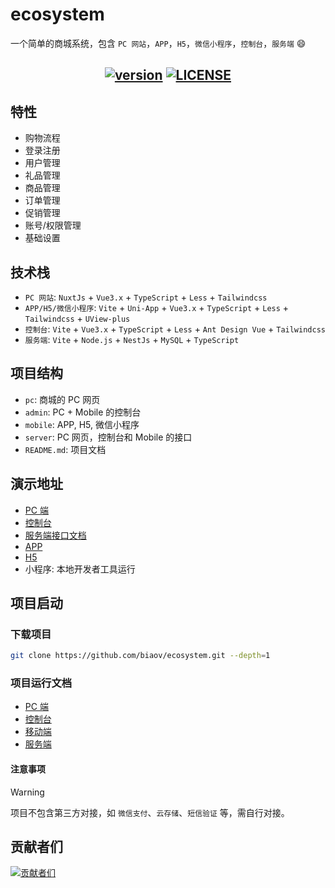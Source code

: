 # ecosystem

一个简单的商城系统，包含 `PC 网站`，`APP`，`H5`，`微信小程序`，`控制台`，`服务端` 😄

<h2 align="center">
  <a href="https://github.com/biaov/ecosystem"><img src="https://shields.io/github/v/release/biaov/ecosystem.svg?logo=github&label=version" alt="version" /></a>
  <a href="https://github.com/biaov/ecosystem/blob/main/LICENSE"><img src="https://img.shields.io/badge/license-MIT-green" alt="LICENSE" /></a>
</h2>

## 特性

- 购物流程
- 登录注册
- 用户管理
- 礼品管理
- 商品管理
- 订单管理
- 促销管理
- 账号/权限管理
- 基础设置

## 技术栈

- `PC 网站`: `NuxtJs` + `Vue3.x` + `TypeScript` + `Less` + `Tailwindcss`
- `APP/H5/微信小程序`: `Vite` + `Uni-App` + `Vue3.x` + `TypeScript` + `Less` + `Tailwindcss` + `UView-plus`
- `控制台`: `Vite` + `Vue3.x` + `TypeScript` + `Less` + `Ant Design Vue` + `Tailwindcss`
- `服务端`: `Vite` + `Node.js` + `NestJs` + `MySQL` + `TypeScript`

## 项目结构

- `pc`: 商城的 PC 网页
- `admin`: PC + Mobile 的控制台
- `mobile`: APP, H5, 微信小程序
- `server`: PC 网页，控制台和 Mobile 的接口
- `README.md`: 项目文档

## 演示地址

- [PC 端](http://ecosystem.biaov.cn/)
- [控制台](http://ecosystem.biaov.cn/admin/)
- [服务端接口文档](https://apifox.com/apidoc/shared/1058a6ee-8362-4b19-b74b-83fe690625fd)
- [APP](https://github.com/biaov/ecosystem/releases)
- [H5](http://ecosystem.biaov.cn/h5)
- 小程序: 本地开发者工具运行

## 项目启动

### 下载项目

```sh
git clone https://github.com/biaov/ecosystem.git --depth=1
```

### 项目运行文档

- [PC 端](https://github.com/biaov/ecosystem/blob/main/pc/README.md)
- [控制台](https://github.com/biaov/ecosystem/blob/main/admin/README.md)
- [移动端](https://github.com/biaov/ecosystem/blob/main/mobile/README.md)
- [服务端](https://github.com/biaov/ecosystem/blob/main/server/README.md)

#### 注意事项

> [!WARNING]
> 项目不包含第三方对接，如 `微信支付`、`云存储`、`短信验证` 等，需自行对接。

## 贡献者们

[![贡献者们](https://contrib.rocks/image?repo=biaov/ecosystem)](https://github.com/biaov/ecosystem/graphs/contributors)
